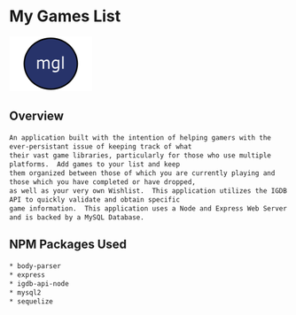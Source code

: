# My Games List
<img src="https://raw.githubusercontent.com/Sorenious/MyGamesList/master/public/assets/images/icon.png" width="150" height="100"> 

## Overview
    An application built with the intention of helping gamers with the ever-persistant issue of keeping track of what
    their vast game libraries, particularly for those who use multiple platforms.  Add games to your list and keep
    them organized between those of which you are currently playing and those which you have completed or have dropped,
    as well as your very own Wishlist.  This application utilizes the IGDB API to quickly validate and obtain specific
    game information.  This application uses a Node and Express Web Server and is backed by a MySQL Database. 

## NPM Packages Used
    * body-parser
    * express
    * igdb-api-node
    * mysql2
    * sequelize